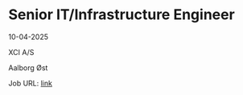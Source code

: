 # Senior IT/Infrastructure Engineer
10-04-2025

XCI A/S

Aalborg Øst

Job URL: [link](https://xci.teamtailor.com/jobs/5798632-senior-it-infrastructure-engineer?promotion=1423164-jobindex)



